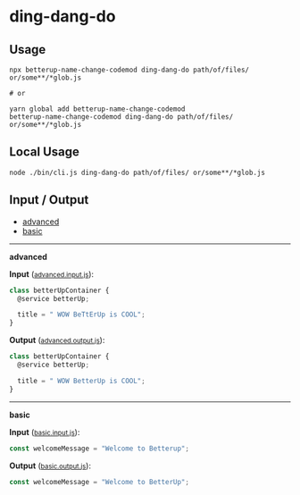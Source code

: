 # ding-dang-do


## Usage

```
npx betterup-name-change-codemod ding-dang-do path/of/files/ or/some**/*glob.js

# or

yarn global add betterup-name-change-codemod
betterup-name-change-codemod ding-dang-do path/of/files/ or/some**/*glob.js
```

## Local Usage
```
node ./bin/cli.js ding-dang-do path/of/files/ or/some**/*glob.js
```

## Input / Output

<!--FIXTURES_TOC_START-->
* [advanced](#advanced)
* [basic](#basic)
<!--FIXTURES_TOC_END-->

<!--FIXTURES_CONTENT_START-->
---
<a id="advanced">**advanced**</a>

**Input** (<small>[advanced.input.js](transforms/ding-dang-do/__testfixtures__/advanced.input.js)</small>):
```js
class betterUpContainer {
  @service betterUp;

  title = " WOW BeTtErUp is COOL";
}

```

**Output** (<small>[advanced.output.js](transforms/ding-dang-do/__testfixtures__/advanced.output.js)</small>):
```js
class betterUpContainer {
  @service betterUp;

  title = " WOW BetterUp is COOL";
}

```
---
<a id="basic">**basic**</a>

**Input** (<small>[basic.input.js](transforms/ding-dang-do/__testfixtures__/basic.input.js)</small>):
```js
const welcomeMessage = "Welcome to Betterup";

```

**Output** (<small>[basic.output.js](transforms/ding-dang-do/__testfixtures__/basic.output.js)</small>):
```js
const welcomeMessage = "Welcome to BetterUp";

```
<!--FIXTURES_CONTENT_END-->